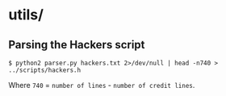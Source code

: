 utils/
======

## Parsing the Hackers script

```
$ python2 parser.py hackers.txt 2>/dev/null | head -n740 > ../scripts/hackers.h
```

Where `740` = `number of lines` - `number of credit lines`.
